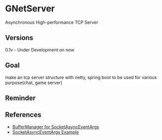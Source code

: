 # GNetServer
Asynchronous High-performance TCP Server

## Versions
0.1v - Under Development on now

## Goal
make an tcp server structure with netty, spring boot to be used for various purpose(chat, game server)

## Reminder


## References
* [BufferManager for SocketAsyncEventArgs](https://msdn.microsoft.com/en-us/library/bb517542(VS.90).aspx)
* [SocketAsyncEventArgs Example](http://blog.ronischuetz.com/2010/05/async-socket-server-sample-in-c.html)
